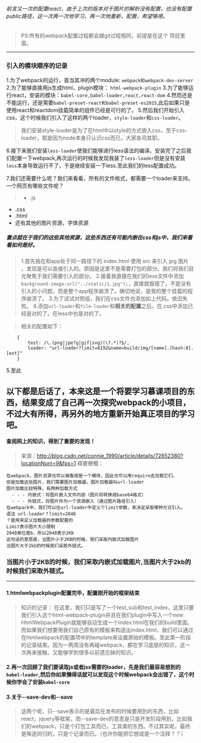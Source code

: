 ###### 前言又一次的配置react，由于上次的版本对于图片的解析没有配置，也没有配置public路径，这一次再一次地学习，再一次地重新，配置，希望够用。

> PS:所有的webpack配置过程都会跟git过程相同，前提是在这个 项目里面。

*  *  *

### 引入的模块顺序的记录
1.为了webpack的运行，首当其冲的两个module:  `webpack和webpack-dev-server`
2.为了能够直接用js生成html，plugin模块： `html-webpack-plugin`
3.为了能够运行react，安装的模块：`babel-core,babel-loader,react,react-dom`
4.然而还是不能运行，还是需要`babel-preset-react和babel-preset-es2015`,此后如果只是使用react和reactdom挂载简单的组件已经是可行的了。
5.然后我们开始引入css，这个时候我们引入了这样的两个loader，`style-loader`和`css-loader`。
> 我们安装style-loader是为了在html中以style的方式嵌入css，至于css-loader，那是因为node本身只认识css而已，大家各司其职。

6.接下来我们安装`less-loader`使我们能够进行less语法的编译。安装完了之后我们配置一下webpack,再次运行的时候我发现我装了`less-loader`但是没有安装`less`本身导致运行不了，于是继续安装一下less.至此我们的less配置成功。

7.我们还需要什么呢？我们来看看，所有的文件格式，都需要一个loader来支持。一个网页有哪些文件呢？
>- .js
- .css
- .html
- 还有其他的图片资源，字体资源
##### 重点就在于我们的这些其他资源，这些东西还有可能内嵌在css和js中，我们来看看如何是好。

> 1.首先我在和app处于同一路径下的 index.html 使用  src 来引入 jpg 图片 ，发现是可以直接引入的。原因是这里不是需要打包的部分。我们将我们目光聚焦于我们需要引入的部分。
2.接着我直接在我们的less文件中添加 `background-image:url("../static/1.jpg");`，直接就报错了，不是没有引入的小问题，而是整个app程序崩溃了。确切地说，是我的整个挂载的程序崩溃了。
3.为了试试对照组，我们在css文件也添加如上代码。依旧失败。
4.添加`url-loader`和`file-loader`和**相关的配置**之后，在.css中添加已经是对的了。在less中也是对的了。

> 相关的配置如下：
```
	{
		test: /\.(png|jpe?g|gif|svg)(\?.*)?$/,
		loader: "url-loader?limit=8192&name=build/img/[name].[hash:8].[ext]"
	}
```

5.至此


## 以下都是后话了，本来这是一个将要学习慕课项目的东西，结果变成了自己再一次探究webpack的小项目，不过大有所得，再另外的地方重新开始真正项目的学习吧。
#### 查阅网上的知识，得到了重要的发现！  
> 来源：http://blog.csdn.net/connie_1990/article/details/72852380?locationNum=9&fps=1
精要梗概：

```
在webpack，图片资源也可以被看成是一个模块，因此也可以用require去加载它们。 
但是加载这些图片，我们需要图片加载器，图片加载器叫url-loader 
图片加载比较特殊，有两种加载方式
  - - - 内嵌式：将图片嵌入文件内部（图片将转换成base64格式）
  - - - 外链式，将图片作为一个资源嵌入（通过图片路径引入）
在webpack中，我们可以在url-loader中定义个limit参数，来决定采取哪种方式引入。
语法 url-loader？limit=2048
？是用来定义加载器的参数配置的
Limit表示图片大小限制
2048单位是b，所以2048表示2Kb
这句话的意思是，当图片小于2KB的时候，我们采取内嵌式加载图片 
当图片大于2kb的时候我们采取外链式。
```

### 当图片小于2KB的时候，我们采取内嵌式加载图片,当图片大于2kb的时候我们采取外链式。


*  *  *

#### 1.htmlwebpackplugin配置完毕，配置刚开始的框架结束
> 知识的记录：
在这里，我们只是写了一个test_sub和test_index，这里只要我们引入这个html-webpack-plugin并且在我们plugin中写入一个new HtmlWebpackPlugin就能够自动生成一个index.html在我们的build里面。而如果我们想要用我们自己原有的模板来构造出index.html，我们可以通过在htmlwebpack的配置项中的template来设置原始的模板。至此第一阶段的记录结束。因为一两周没有再碰webpack，都在学习底层的知识，这一次再来接触，又能够学到很多以前遗忘掉的知识。

#### 2.再一次回顾了我们要读取js或者jsx需要的loader，先是我们最容易想到的`babel-loader`,然后你如果懒得话就可以发现这个时候webpack会出错了，这个时候你学会了安装`babel-core`

#### 3.关于--save-dev和--save
> 这两个呢，只--save表示的是最后在发布的时候要用到的东西，比如react，jquery等框架，而--save-dev的意思是只是开发阶段用到，比如我们的webpack，只是个打包工具而已，工具类的东西。不过其实呢，最终是殊途同归的，只是个记录而已。（也许你能把它想成是一个注释？？）